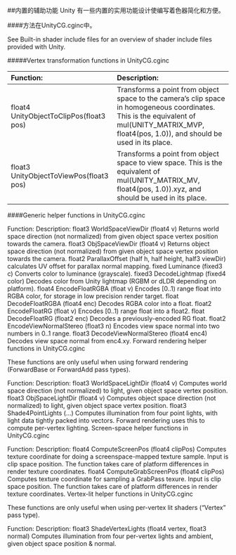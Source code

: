##内置的辅助功能
Unity 有一些内置的实用功能设计使编写着色器简化和方便。

####方法在UnityCG.cginc中。

See Built-in shader include files for an overview of shader include files provided with Unity.

#####Vertex transformation functions in UnityCG.cginc

|Function:|	Description:|
|:--|:--|
|float4 UnityObjectToClipPos(float3 pos)|	Transforms a point from object space to the camera’s clip space in homogeneous coordinates. This is the equivalent of mul(UNITY_MATRIX_MVP, float4(pos, 1.0)), and should be used in its place.|
|float3 UnityObjectToViewPos(float3 pos)|	Transforms a point from object space to view space. This is the equivalent of mul(UNITY_MATRIX_MV, float4(pos, 1.0)).xyz, and should be used in its place.|


####Generic helper functions in UnityCG.cginc

Function:	Description:
float3 WorldSpaceViewDir (float4 v)	Returns world space direction (not normalized) from given object space vertex position towards the camera.
float3 ObjSpaceViewDir (float4 v)	Returns object space direction (not normalized) from given object space vertex position towards the camera.
float2 ParallaxOffset (half h, half height, half3 viewDir)	calculates UV offset for parallax normal mapping.
fixed Luminance (fixed3 c)	Converts color to luminance (grayscale).
fixed3 DecodeLightmap (fixed4 color)	Decodes color from Unity lightmap (RGBM or dLDR depending on platform).
float4 EncodeFloatRGBA (float v)	Encodes [0..1) range float into RGBA color, for storage in low precision render target.
float DecodeFloatRGBA (float4 enc)	Decodes RGBA color into a float.
float2 EncodeFloatRG (float v)	Encodes [0..1) range float into a float2.
float DecodeFloatRG (float2 enc)	Decodes a previously-encoded RG float.
float2 EncodeViewNormalStereo (float3 n)	Encodes view space normal into two numbers in 0..1 range.
float3 DecodeViewNormalStereo (float4 enc4)	Decodes view space normal from enc4.xy.
Forward rendering helper functions in UnityCG.cginc

These functions are only useful when using forward rendering (ForwardBase or ForwardAdd pass types).

Function:	Description:
float3 WorldSpaceLightDir (float4 v)	Computes world space direction (not normalized) to light, given object space vertex position.
float3 ObjSpaceLightDir (float4 v)	Computes object space direction (not normalized) to light, given object space vertex position.
float3 Shade4PointLights (...)	Computes illumination from four point lights, with light data tightly packed into vectors. Forward rendering uses this to compute per-vertex lighting.
Screen-space helper functions in UnityCG.cginc

Function:	Description:
float4 ComputeScreenPos (float4 clipPos)	Computes texture coordinate for doing a screenspace-mapped texture sample. Input is clip space position. The function takes care of platform differences in render texture coordinates.
float4 ComputeGrabScreenPos (float4 clipPos)	Computes texture coordinate for sampling a GrabPass texure. Input is clip space position. The function takes care of platform differences in render texture coordinates.
Vertex-lit helper functions in UnityCG.cginc

These functions are only useful when using per-vertex lit shaders (“Vertex” pass type).

Function:	Description:
float3 ShadeVertexLights (float4 vertex, float3 normal)	Computes illumination from four per-vertex lights and ambient, given object space position & normal.